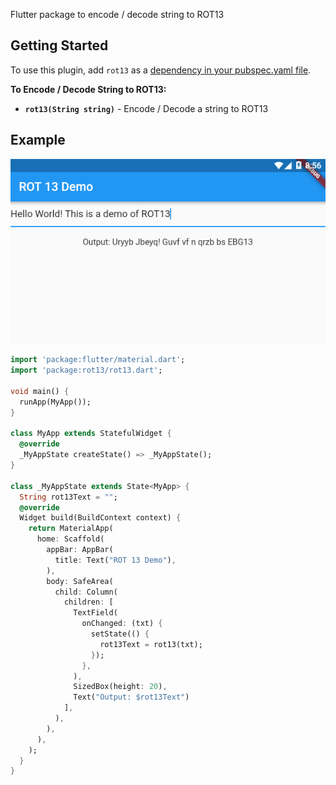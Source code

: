 Flutter package to encode / decode string to ROT13

## Getting Started

To use this plugin, add `rot13` as a [dependency in your pubspec.yaml file](https://flutter.io/platform-plugins/).

**To Encode / Decode String to ROT13:**

* **`rot13(String string)`** - Encode / Decode a string to ROT13

## Example
![example](https://raw.githubusercontent.com/aqeelshamz/rot13/main/images/1.png)

```dart
import 'package:flutter/material.dart';
import 'package:rot13/rot13.dart';

void main() {
  runApp(MyApp());
}

class MyApp extends StatefulWidget {
  @override
  _MyAppState createState() => _MyAppState();
}

class _MyAppState extends State<MyApp> {
  String rot13Text = "";
  @override
  Widget build(BuildContext context) {
    return MaterialApp(
      home: Scaffold(
        appBar: AppBar(
          title: Text("ROT 13 Demo"),
        ),
        body: SafeArea(
          child: Column(
            children: [
              TextField(
                onChanged: (txt) {
                  setState(() {
                    rot13Text = rot13(txt);
                  });
                },
              ),
              SizedBox(height: 20),
              Text("Output: $rot13Text")
            ],
          ),
        ),
      ),
    );
  }
}
```